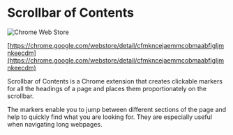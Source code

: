 # Scrollbar of Contents

![Chrome Web Store](https://img.shields.io/chrome-web-store/users/cfmkncejaemmcobmaabfigljmnkeecdm)

[https://chrome.google.com/webstore/detail/cfmkncejaemmcobmaabfigljmnkeecdm](https://chrome.google.com/webstore/detail/cfmkncejaemmcobmaabfigljmnkeecdm)

Scrollbar of Contents is a Chrome extension that creates clickable markers for all the headings of a page and places them proportionately on the scrollbar.

The markers enable you to jump between different sections of the page and help to quickly find what you are looking for. They are especially useful when navigating long webpages.
